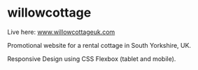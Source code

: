 ﻿# willowcottage

Live here: www.willowcottageuk.com

Promotional website for a rental cottage in South Yorkshire, UK.

Responsive Design using CSS Flexbox (tablet and mobile). 
